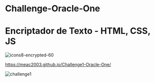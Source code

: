 # Challenge-Oracle-One
# Encriptador de Texto - HTML, CSS, JS
![icons8-encrypted-60](https://user-images.githubusercontent.com/108603136/211947080-80c4a526-a990-4198-8253-105fee983943.png)

https://meac2003.github.io/Challenge1-Oracle-One/

![challenge1](https://user-images.githubusercontent.com/108603136/215403363-c1084927-f2e5-4d31-afa8-2d33b7115b52.PNG)
